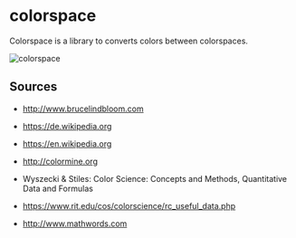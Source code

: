 # colorspace

Colorspace is a library to converts colors between colorspaces.

![colorspace](https://gitlab.com/frickels/colorspace/raw/master/src/site/colorspace.png)

## Sources

* http://www.brucelindbloom.com

* https://de.wikipedia.org

* https://en.wikipedia.org

* http://colormine.org

* Wyszecki & Stiles: Color Science: Concepts and Methods, Quantitative Data and Formulas 

* https://www.rit.edu/cos/colorscience/rc_useful_data.php

* http://www.mathwords.com

